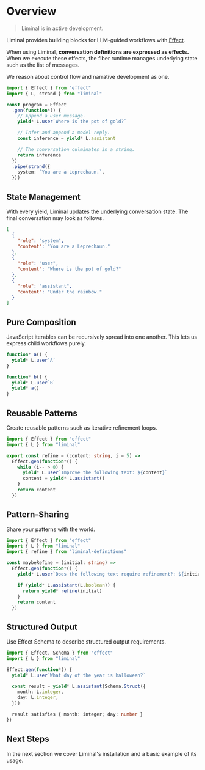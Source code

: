 # Overview <Badge type="warning" text="beta" />

> Liminal is in active development.

<!-- > See
> [the roadmap](https://github.com/harrysolovay/liminal/issues/319) for more
> information. -->

Liminal provides building blocks for LLM-guided workflows with
[Effect](https://effect.website/).

When using Liminal, **conversation definitions are expressed as effects.** When
we execute these effects, the fiber runtime manages underlying state such as the
list of messages.

We reason about control flow and narrative development as one.

```ts
import { Effect } from "effect"
import { L, strand } from "liminal"

const program = Effect
  .gen(function*() {
    // Append a user message.
    yield* L.user`Where is the pot of gold?`

    // Infer and append a model reply.
    const inference = yield* L.assistant

    // The conversation culminates in a string.
    return inference
  })
  .pipe(strand({
    system: `You are a Leprechaun.`,
  }))
```

## State Management

With every yield, Liminal updates the underlying conversation state. The final
conversation may look as follows.

```json
[
  {
    "role": "system",
    "content": "You are a Leprechaun."
  },
  {
    "role": "user",
    "content": "Where is the pot of gold?"
  },
  {
    "role": "assistant",
    "content": "Under the rainbow."
  }
]
```

## Pure Composition

JavaScript iterables can be recursively spread into one another. This lets us
express child workflows purely.

```ts {7}
function* a() {
  yield* L.user`A`
}

function* b() {
  yield* L.user`B`
  yield* a()
}
```

## Reusable Patterns

Create reusable patterns such as iterative refinement loops.

```ts
import { Effect } from "effect"
import { L } from "liminal"

export const refine = (content: string, i = 5) =>
  Effect.gen(function*() {
    while (i-- > 0) {
      yield* L.user`Improve the following text: ${content}`
      content = yield* L.assistant()
    }
    return content
  })
```

## Pattern-Sharing

Share your patterns with the world.

```ts {1,10}
import { Effect } from "effect"
import { L } from "liminal"
import { refine } from "liminal-definitions"

const maybeRefine = (initial: string) =>
  Effect.gen(function*() {
    yield* L.user`Does the following text require refinement?: ${initial}`

    if (yield* L.assistant(L.boolean)) {
      return yield* refine(initial)
    }
    return content
  })
```

## Structured Output

Use Effect Schema to describe structured output requirements.

```ts {7-10}
import { Effect, Schema } from "effect"
import { L } from "liminal"

Effect.gen(function*() {
  yield* L.user`What day of the year is halloween?`

  const result = yield* L.assistant(Schema.Struct({
    month: L.integer,
    day: L.integer,
  }))

  result satisfies { month: integer; day: number }
})
```

## Next Steps

In the next section we cover Liminal's installation and a basic example of its
usage.
